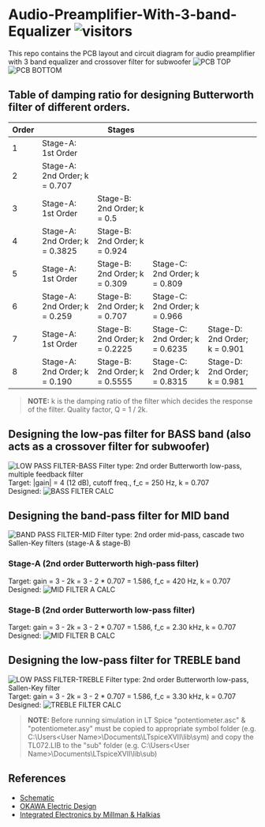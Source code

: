 # Audio-Preamplifier-With-3-band-Equalizer ![visitors](https://visitor-badge.glitch.me/badge?page_id=embeddedalpha.Audio-Preamplifier-With-3-band-Equalizer)
This repo contains the PCB layout and circuit diagram for audio preamplifier with 3 band equalizer and crossover filter for subwoofer
![PCB TOP](./image/pcb-top.png)
![PCB BOTTOM](./image/pcb-bottom.png)

## Table of damping ratio for designing Butterworth filter of different orders.
|Order||Stages|||
|-----|------|------|-----|-----|
|1|Stage-A: <br/>1st Order||||
|2|Stage-A: <br/>2nd Order; k = 0.707||||
|3|Stage-A: <br/>1st Order|Stage-B: <br/>2nd Order; k = 0.5|||
|4|Stage-A: <br/>2nd Order; k = 0.3825|Stage-B: <br/>2nd Order; k = 0.924|||
|5|Stage-A: <br/>1st Order|Stage-B: <br/>2nd Order; k = 0.309|Stage-C: <br/>2nd Order; k = 0.809||
|6|Stage-A: <br/>2nd Order; k = 0.259|Stage-B: <br/>2nd Order; k = 0.707|Stage-C: <br/>2nd Order; k = 0.966||
|7|Stage-A: <br/>1st Order|Stage-B: <br/>2nd Order; k = 0.2225|Stage-C: <br/>2nd Order; k = 0.6235|Stage-D: <br/>2nd Order; k = 0.901|
|8|Stage-A: <br/>2nd Order; k = 0.190|Stage-B: <br/>2nd Order; k = 0.5555|Stage-C: <br/>2nd Order; k = 0.8315|Stage-D: <br/>2nd Order; k = 0.981|
>**NOTE:** k is the damping ratio of the filter which decides the response of the filter. Quality factor, Q = 1 / 2k.

## Designing the low-pas filter for BASS band (also acts as a crossover filter for subwoofer)
![LOW PASS FILTER-BASS](./image/lpf-bass.png)
Filter type: 2nd order Butterworth low-pass, multiple feedback filter <br/>
Target: |gain| = 4 (12 dB), cutoff freq., f_c = 250 Hz, k = 0.707 <br/>
Designed:
![BASS FILTER CALC](./image/bass-filter-calc.png)

## Designing the band-pass filter for MID band
![BAND PASS FILTER-MID](./image/bpf-mid.png)
Filter type: 2nd order mid-pass, cascade two Sallen-Key filters (stage-A & stage-B) <br/>
### Stage-A (2nd order Butterworth high-pass filter)
Target: gain = 3 - 2k = 3 - 2 * 0.707 = 1.586, f_c = 420 Hz, k = 0.707 <br/>
Designed:
![MID FILTER A CALC](./image/mid-filter-a-calc.png)

### Stage-B (2nd order Butterworth low-pass filter)
Target: gain = 3 - 2k = 3 - 2 * 0.707 = 1.586, f_c = 2.30 kHz, k = 0.707 <br/>
Designed:
![MID FILTER B CALC](./image/mid-filter-b-calc.png)

## Designing the low-pass filter for TREBLE band
![LOW PASS FILTER-TREBLE](./image/hpf-treble.png)
Filter type: 2nd order Butterworth low-pass, Sallen-Key filter <br/>
Target: gain = 3 - 2k = 3 - 2 * 0.707 = 1.586, f_c = 3.30 kHz, k = 0.707 <br/>
Designed:
![TREBLE FILTER CALC](./image/treble-filter-calc.png)
>**NOTE:** Before running simulation in LT Spice "potentiometer.asc" & "potentiometer.asy" must be copied to appropriate symbol folder (e.g. C:\Users\<User Name>\Documents\LTspiceXVII\lib\sym) and copy the TL072.LIB to the "sub" folder (e.g. C:\Users\<User Name>\Documents\LTspiceXVII\lib\sub)
## References
- [Schematic](./Schematic/Schematic-Basic.pdf)
- [OKAWA Electric Design](http://sim.okawa-denshi.jp/en/Fkeisan.htm)
- [Integrated Electronics by Millman & Halkias](https://books.google.co.in/books/about/Integrated_Electronics.html?id=Qta8v9hJBMAC)
